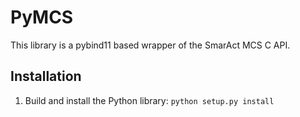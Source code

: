 # PyMCS

This library is a pybind11 based wrapper of the SmarAct MCS C API.

## Installation

1. Build and install the Python library: `python setup.py install`